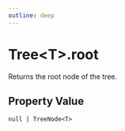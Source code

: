 ```yaml
---
outline: deep
---
```


# ****Tree&lt;T&gt;.root****

Returns the root node of the tree.

## **Property Value**

`null | TreeNode<T>`

